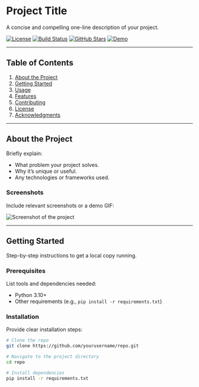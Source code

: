 # Project Title

A concise and compelling one-line description of your project.

[![License](https://img.shields.io/badge/license-MIT-blue.svg)](LICENSE)
[![Build Status](https://img.shields.io/github/actions/workflow/status/yourusername/repo/main.yml)](https://github.com/yourusername/repo/actions)
[![GitHub Stars](https://img.shields.io/github/stars/yourusername/repo.svg)](https://github.com/yourusername/repo/stargazers)
[![Demo](https://img.shields.io/badge/demo-live-brightgreen)](https://your-live-demo-link.com)

---

## Table of Contents

1. [About the Project](#about-the-project)
2. [Getting Started](#getting-started)
3. [Usage](#usage)
4. [Features](#features)
5. [Contributing](#contributing)
6. [License](#license)
7. [Acknowledgments](#acknowledgments)

---

## About the Project

Briefly explain:
- What problem your project solves.
- Why it’s unique or useful.
- Any technologies or frameworks used.

### Screenshots

Include relevant screenshots or a demo GIF:

![Screenshot of the project](https://via.placeholder.com/800x400)

---

## Getting Started

Step-by-step instructions to get a local copy running.

### Prerequisites

List tools and dependencies needed:
- Python 3.10+
- Other requirements (e.g., `pip install -r requirements.txt`)

### Installation

Provide clear installation steps:

```bash
# Clone the repo
git clone https://github.com/yourusername/repo.git

# Navigate to the project directory
cd repo

# Install dependencies
pip install -r requirements.txt

